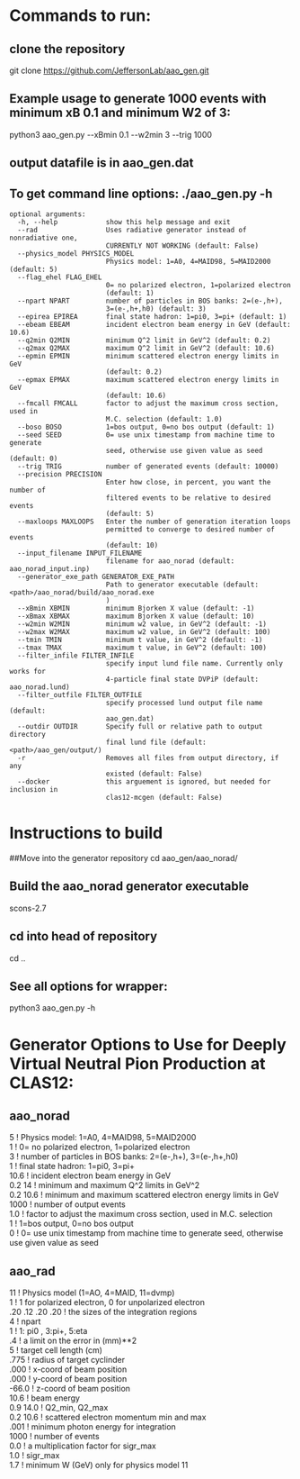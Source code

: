 # Commands to run:

## clone the repository
git clone https://github.com/JeffersonLab/aao_gen.git
 
## Example usage to generate 1000 events with minimum xB 0.1 and minimum W2 of 3:
python3 aao_gen.py --xBmin 0.1 --w2min 3 --trig 1000  
## output datafile is in aao_gen.dat

## To get command line options: ./aao_gen.py -h

```
optional arguments:
  -h, --help            show this help message and exit
  --rad                 Uses radiative generator instead of nonradiative one,
                        CURRENTLY NOT WORKING (default: False)
  --physics_model PHYSICS_MODEL
                        Physics model: 1=A0, 4=MAID98, 5=MAID2000 (default: 5)
  --flag_ehel FLAG_EHEL
                        0= no polarized electron, 1=polarized electron
                        (default: 1)
  --npart NPART         number of particles in BOS banks: 2=(e-,h+),
                        3=(e-,h+,h0) (default: 3)
  --epirea EPIREA       final state hadron: 1=pi0, 3=pi+ (default: 1)
  --ebeam EBEAM         incident electron beam energy in GeV (default: 10.6)
  --q2min Q2MIN         minimum Q^2 limit in GeV^2 (default: 0.2)
  --q2max Q2MAX         maximum Q^2 limit in GeV^2 (default: 10.6)
  --epmin EPMIN         minimum scattered electron energy limits in GeV
                        (default: 0.2)
  --epmax EPMAX         maximum scattered electron energy limits in GeV
                        (default: 10.6)
  --fmcall FMCALL       factor to adjust the maximum cross section, used in
                        M.C. selection (default: 1.0)
  --boso BOSO           1=bos output, 0=no bos output (default: 1)
  --seed SEED           0= use unix timestamp from machine time to generate
                        seed, otherwise use given value as seed (default: 0)
  --trig TRIG           number of generated events (default: 10000)
  --precision PRECISION
                        Enter how close, in percent, you want the number of
                        filtered events to be relative to desired events
                        (default: 5)
  --maxloops MAXLOOPS   Enter the number of generation iteration loops
                        permitted to converge to desired number of events
                        (default: 10)
  --input_filename INPUT_FILENAME
                        filename for aao_norad (default: aao_norad_input.inp)
  --generator_exe_path GENERATOR_EXE_PATH
                        Path to generator executable (default: <path>/aao_norad/build/aao_norad.exe
                        )
  --xBmin XBMIN         minimum Bjorken X value (default: -1)
  --xBmax XBMAX         maximum Bjorken X value (default: 10)
  --w2min W2MIN         minimum w2 value, in GeV^2 (default: -1)
  --w2max W2MAX         maximum w2 value, in GeV^2 (default: 100)
  --tmin TMIN           minimum t value, in GeV^2 (default: -1)
  --tmax TMAX           maximum t value, in GeV^2 (default: 100)
  --filter_infile FILTER_INFILE
                        specify input lund file name. Currently only works for
                        4-particle final state DVPiP (default: aao_norad.lund)
  --filter_outfile FILTER_OUTFILE
                        specify processed lund output file name (default:
                        aao_gen.dat)
  --outdir OUTDIR       Specify full or relative path to output directory
                        final lund file (default: <path>/aao_gen/output/)
  -r                    Removes all files from output directory, if any
                        existed (default: False)
  --docker              this arguement is ignored, but needed for inclusion in
                        clas12-mcgen (default: False)

```
# Instructions to build
##Move into the generator repository
cd aao_gen/aao_norad/

## Build the aao_norad generator executable
scons-2.7

## cd into head of repository
cd ..

## See all options for wrapper:
python3 aao_gen.py -h


#  Generator Options to Use for Deeply Virtual Neutral Pion Production at CLAS12:
## aao_norad

5            ! Physics model: 1=A0, 4=MAID98, 5=MAID2000  
1            ! 0= no polarized electron, 1=polarized electron  
3            ! number of particles in BOS banks: 2=(e-,h+), 3=(e-,h+,h0)  
1            ! final state hadron: 1=pi0, 3=pi+  
10.6         ! incident electron beam energy in GeV  
0.2 14       ! minimum and maximum Q^2 limits in GeV^2  
0.2 10.6     ! minimum and maximum scattered electron energy limits in GeV  
1000         ! number of output events  
1.0          ! factor to adjust the maximum cross section, used in M.C. selection  
1            ! 1=bos output, 0=no bos output  
0            ! 0= use unix timestamp from machine time to generate seed, otherwise use given value as seed


## aao_rad

11                ! Physics model (1=AO, 4=MAID, 11=dvmp)  
1	                !  1 for polarized electron, 0 for unpolarized electron  
.20 .12 .20 .20   ! the sizes of the integration regions  
4                 ! npart  
1                 ! 1: pi0 , 3:pi+, 5:eta  
.4                ! a limit on the error in (mm)**2  
5                 ! target cell length (cm)  
.775              ! radius of target cyclinder  
.000              ! x-coord of beam position  
.000              ! y-coord of beam position  
-66.0             ! z-coord of beam position  
10.6              ! beam energy  
0.9 14.0          ! Q2_min, Q2_max  
0.2 10.6          ! scattered electron momentum min and max  
.001              ! minimum photon energy for integration  
1000              ! number of events  
0.0                ! a multiplication factor for sigr_max                  
1.0               ! sigr_max  
1.7		             ! minimum W (GeV) only for physics model 11
